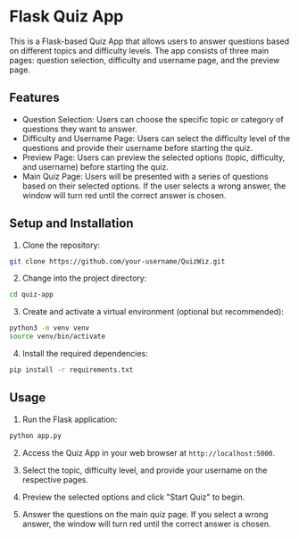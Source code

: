 # Flask Quiz App

This is a Flask-based Quiz App that allows users to answer questions based on different topics and difficulty levels. The app consists of three main pages: question selection, difficulty and username page, and the preview page.

## Features

- Question Selection: Users can choose the specific topic or category of questions they want to answer.
- Difficulty and Username Page: Users can select the difficulty level of the questions and provide their username before starting the quiz.
- Preview Page: Users can preview the selected options (topic, difficulty, and username) before starting the quiz.
- Main Quiz Page: Users will be presented with a series of questions based on their selected options. If the user selects a wrong answer, the window will turn red until the correct answer is chosen.

## Setup and Installation

1. Clone the repository:

```bash
git clone https://github.com/your-username/QuizWiz.git
```

2. Change into the project directory:

```bash
cd quiz-app
```

3. Create and activate a virtual environment (optional but recommended):

```bash
python3 -m venv venv
source venv/bin/activate
```

4. Install the required dependencies:

```bash
pip install -r requirements.txt
```

## Usage

1. Run the Flask application:

```bash
python app.py
```

2. Access the Quiz App in your web browser at `http://localhost:5000`.

3. Select the topic, difficulty level, and provide your username on the respective pages.

4. Preview the selected options and click "Start Quiz" to begin.

5. Answer the questions on the main quiz page. If you select a wrong answer, the window will turn red until the correct answer is chosen.

